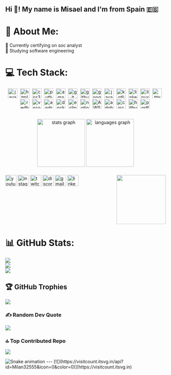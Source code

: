 <h2 align="left">Hi 👋! My name is Misael and I'm from Spain &#127466;&#127480;
  </h2>

# 💫 About Me:
🔭 Currently certifying on soc analyst<br>🌱 Studying software engineering<br>


# 💻 Tech Stack:
###

<div align="center">
  <img src="https://img.shields.io/badge/JavaScript-F7DF1E?logo=javascript&logoColor=black&style=for-the-badge" height="30" alt="javascript logo"  />
  <img width="0" />
  <img src="https://img.shields.io/badge/HTML5-E34F26?logo=html5&logoColor=white&style=for-the-badge" height="30" alt="html5 logo"  />
  <img width="0" />
  <img src="https://img.shields.io/badge/CSS3-1572B6?logo=css3&logoColor=white&style=for-the-badge" height="30" alt="css3 logo"  />
  <img width="0" />
  <img src="https://img.shields.io/badge/Python-3776AB?logo=python&logoColor=white&style=for-the-badge" height="30" alt="python logo"  />
  <img width="0" />
  <img src="https://img.shields.io/badge/Amazon AWS-232F3E?logo=amazonaws&logoColor=white&style=for-the-badge" height="30" alt="amazonwebservices logo"  />
  <img width="0" />
  <img src="https://img.shields.io/badge/Git-F05032?logo=git&logoColor=white&style=for-the-badge" height="30" alt="git logo"  />
  <img width="0" />
  <img src="https://img.shields.io/badge/GitHub-181717?logo=github&logoColor=white&style=for-the-badge" height="30" alt="github logo"  />
  <img width="0" />
  <img src="https://img.shields.io/badge/Google Cloud-4285F4?logo=googlecloud&logoColor=white&style=for-the-badge" height="30" alt="googlecloud logo"  />
  <img width="0" />
  <img src="https://img.shields.io/badge/java-%23ED8B00.svg?logo=java&logoColor=red&style=for-the-badge" height="30" alt="java logo"  />
  <img width="0" />
  <img src="https://img.shields.io/badge/Kotlin-7F52FF?logo=kotlin&logoColor=white&style=for-the-badge" height="30" alt="kotlin logo"  />
  <img width="0" />
  <img src="https://img.shields.io/badge/LinkedIn-0A66C2?logo=linkedin&logoColor=white&style=for-the-badge" height="30" alt="linkedin logo"  />
  <img width="0" />
  <img src="https://img.shields.io/badge/Linux-FCC624?logo=linux&logoColor=black&style=for-the-badge" height="30" alt="linux logo"  />
  <img width="0" />
  <img src="https://img.shields.io/badge/MySQL-4479A1?logo=mysql&logoColor=white&style=for-the-badge" height="30" alt="mysql logo"  />
  <img width="0" />
  <img src="https://img.shields.io/badge/Red Hat-EE0000?logo=redhat&logoColor=white&style=for-the-badge" height="30" alt="redhat logo"  />
  <img width="0" />
  <img src="https://img.shields.io/badge/Visual Studio Code-007ACC?logo=visualstudiocode&logoColor=white&style=for-the-badge" height="30" alt="vscode logo"  />
  <img width="0" />
  <img src="https://img.shields.io/badge/Android Studio-3DDC84?logo=androidstudio&logoColor=black&style=for-the-badge" height="30" alt="androidstudio logo"  />
  <img width="0" />
  <img src="https://img.shields.io/badge/Docker-2496ED?logo=docker&logoColor=white&style=for-the-badge" height="30" alt="docker logo"  />
  <img width="0" />
  <img src="https://img.shields.io/badge/Eclipse IDE-2C2255?logo=eclipseide&logoColor=white&style=for-the-badge" height="30" alt="eclipseide logo"  />
  <img width="0" />

  <img src="https://img.shields.io/badge/Notion-%23000000.svg?logo=notion&logoColor=white&style=for-the-badge" height="30" alt="notion logo"  />
  <img width="0" />
  
  <img src="https://img.shields.io/badge/AWS-%23FF9900.svg?logo=AWS&logoColor=yellow&style=for-the-badge" height="30" alt="AWS logo"  />
  <img width="0" />
  <img src="https://img.shields.io/badge/adobe-%23FF0000.svg?logo=adobe&logoColor=red&style=for-the-badge" height="30" alt="adobe logo"  />
  <img width="0" />
 
  <img src="(https://img.shields.io/badge/cisco-%23049fd9.svg?logo=cisco&logoColor=grey&style=for-the-badge" height="30" alt="cisco logo"  />
  <img width="0" />
  
  <img src="https://img.shields.io/badge/github-%23121011.svg?logo=Hitbuv&logoColor=blue&style=for-the-badge" height="30" alt="hithub logo"  />
  <img width="0" />
  <img src="https://img.shields.io/badge/Portfolio-%23000000.svg?logo=eclipseide&logoColor=white&style=for-the-badge&logo=firefox&&logoColor=#FF7139" height="30" alt="portfolio       logo"  />
  <img width="0" />
  
</div>

##

##

<div align="center">
  <img src="https://github-readme-stats.vercel.app/api?username=Milan32555&hide_title=false&hide_rank=false&show_icons=true&include_all_commits=true&count_private=true&disable_animations=false&theme=dracula&locale=en&hide_border=false" height="150" alt="stats graph"  />
  <img src="https://github-readme-stats.vercel.app/api/top-langs?username=Milan32555&locale=en&hide_title=false&layout=compact&card_width=320&langs_count=5&theme=dracula&hide_border=false" height="150" alt="languages graph"  />
</div>

###

<img align="right" height="154" src="https://yt3.ggpht.com/a-/AN66SAxje-VocGmxSW-VHl2e-wAxV36eq1gUdmehdg=s900-mo-c-c0xffffffff-rj-k-no"  />



<div align="left">
  <img src="https://img.shields.io/static/v1?message=Youtube&logo=youtube&label=&color=FF0000&logoColor=white&labelColor=&style=for-the-badge" height="35" alt="youtube logo"  />
  <img src="https://img.shields.io/static/v1?message=Instagram&logo=instagram&label=&color=E4405F&logoColor=white&labelColor=&style=for-the-badge" height="35" alt="instagram logo"  />
  <img src="https://img.shields.io/static/v1?message=Twitch&logo=twitch&label=&color=9146FF&logoColor=white&labelColor=&style=for-the-badge" height="35" alt="twitch logo"  />
  <img src="https://img.shields.io/static/v1?message=Discord&logo=discord&label=&color=7289DA&logoColor=white&labelColor=&style=for-the-badge" height="35" alt="discord logo"  />
  <img src="https://img.shields.io/static/v1?message=Gmail&logo=gmail&label=&color=D14836&logoColor=white&labelColor=&style=for-the-badge" height="35" alt="gmail logo"  />
  <img src="https://img.shields.io/static/v1?message=LinkedIn&logo=linkedin&label=&color=0077B5&logoColor=white&labelColor=&style=for-the-badge" height="35" alt="linkedin logo"  />
</div>

###

<br clear="both">


###

# 📊 GitHub Stats:
![](https://github-readme-stats.vercel.app/api?username=Milan32555&theme=dark&hide_border=false&include_all_commits=true&count_private=false)<br/>
![](https://github-readme-streak-stats.herokuapp.com/?user=Milan32555&theme=dark&hide_border=false)<br/>
![](https://github-readme-stats.vercel.app/api/top-langs/?username=Milan32555&theme=dark&hide_border=false&include_all_commits=true&count_private=false&layout=compact)

## 🏆 GitHub Trophies
![](https://github-profile-trophy.vercel.app/?username=Milan32555&theme=radical&no-frame=false&no-bg=true&margin-w=4)

### ✍️ Random Dev Quote
![](https://quotes-github-readme.vercel.app/api?type=horizontal&theme=radical)

### 🔝 Top Contributed Repo
![](https://github-contributor-stats.vercel.app/api?username=Milan32555&limit=5&theme=dark&combine_all_yearly_contributions=true)

<img src="https://raw.githubusercontent.com/Milan32555/Milan32555/output/snake.svg" alt="Snake animation" />
---
[![](https://visitcount.itsvg.in/api?id=Milan32555&icon=0&color=0)](https://visitcount.itsvg.in)

<!-- Proudly created with GPRM ( https://gprm.itsvg.in ) -->
